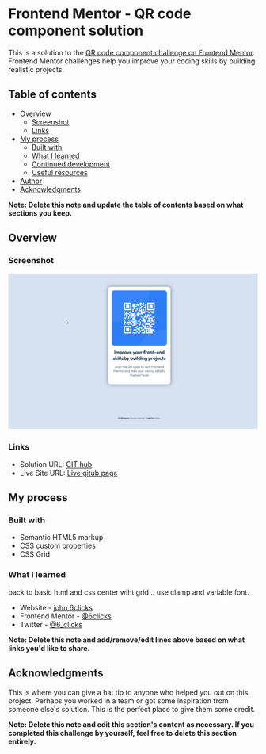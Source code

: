 # Frontend Mentor - QR code component solution

This is a solution to the [QR code component challenge on Frontend Mentor](https://www.frontendmentor.io/challenges/qr-code-component-iux_sIO_H). Frontend Mentor challenges help you improve your coding skills by building realistic projects. 

## Table of contents

- [Overview](#overview)
  - [Screenshot](#screenshot)
  - [Links](#links)
- [My process](#my-process)
  - [Built with](#built-with)
  - [What I learned](#what-i-learned)
  - [Continued development](#continued-development)
  - [Useful resources](#useful-resources)
- [Author](#author)
- [Acknowledgments](#acknowledgments)

**Note: Delete this note and update the table of contents based on what sections you keep.**

## Overview

### Screenshot

![](./screenshot.png)


### Links

- Solution URL: [GIT hub](https://github.com/6clicks/mentor-qr.git)
- Live Site URL: [Live gitub page](https://6clicks.github.io/mentor-qr/)

## My process

### Built with

- Semantic HTML5 markup
- CSS custom properties
- CSS Grid



### What I learned

back to basic html and css center wiht grid .. use clamp and variable font. 




- Website - [john 6clicks](https://www.your-site.com)
- Frontend Mentor - [@6clicks](https://www.frontendmentor.io/profile/6clicks)
- Twitter - [@6_clicks](https://www.twitter.com/6_clicks)

**Note: Delete this note and add/remove/edit lines above based on what links you'd like to share.**

## Acknowledgments

This is where you can give a hat tip to anyone who helped you out on this project. Perhaps you worked in a team or got some inspiration from someone else's solution. This is the perfect place to give them some credit.

**Note: Delete this note and edit this section's content as necessary. If you completed this challenge by yourself, feel free to delete this section entirely.**
